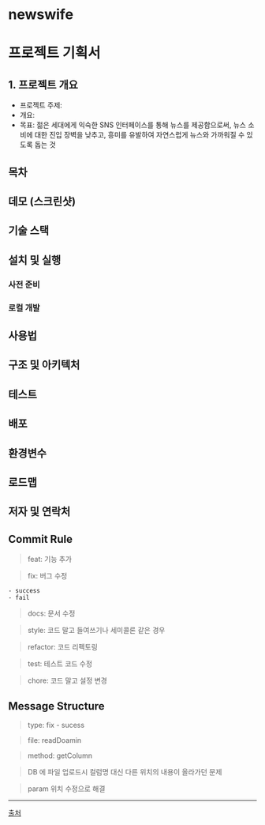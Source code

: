 # newswife

# 프로젝트 기획서
## 1. 프로젝트 개요
- 프로젝트 주제:
- 개요: 
- 목표: 젊은 세대에게 익숙한 SNS 인터페이스를 통해 뉴스를 제공함으로써, 뉴스 소비에 대한 진입 장벽을 낮추고, 흥미를 유발하여 자연스럽게 뉴스와 가까워질 수 있도록 돕는 것

## 목차

## 데모 (스크린샷)

## 기술 스택

## 설치 및 실행
### 사전 준비

### 로컬 개발

## 사용법

## 구조 및 아키텍처

## 테스트

## 배포

## 환경변수

## 로드맵

## 저자 및 연락처

**Commit Rule**
-----------------------------------------------------

> feat: 기능 추가

> fix: 버그 수정

    - success
    - fail

> docs: 문서 수정

> style: 코드 말고 들여쓰기나 세미콜론 같은 경우

> refactor: 코드 리펙토링

> test: 테스트 코드 수정

> chore: 코드 말고 설정 변경


**Message Structure**
---------------------------------------
> type: fix - sucess

> file: readDoamin

> method: getColumn

> DB 에 파일 업로드시 컬럼명 대신 다른 위치의 내용이 올라가던 문제

> param 위치 수정으로 해결


-----------------------------------------------------


[출처](https://udacity.github.io/git-styleguide/)
